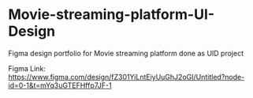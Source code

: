 # Movie-streaming-platform-UI-Design
Figma design portfolio for Movie streaming platform done as UID project

Figma Link: https://www.figma.com/design/fZ301YiLntEiyUuGhJ2oGI/Untitled?node-id=0-1&t=mYq3uGTEFHffp7JF-1
